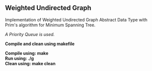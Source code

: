 ## Weighted Undirected Graph

Implementation of Weighted Undirected Graph Abstract Data Type with Prim's algorithm for Minimum Spanning Tree. <br />

*A Priority Queue is used.* <br />

**Compile and clean using makefile** <br />

**Compile using: make  
Run using: ./g  
Clean using: make clean**
